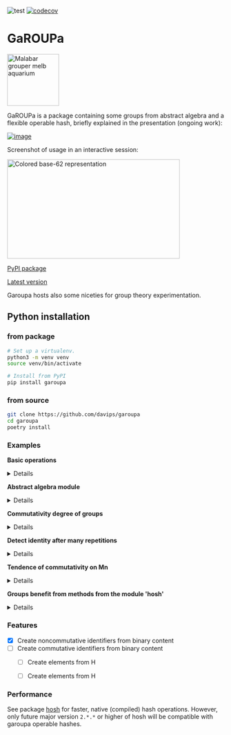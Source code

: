 ![test](https://github.com/davips/garoupa/workflows/test/badge.svg)
[![codecov](https://codecov.io/gh/davips/garoupa/branch/main/graph/badge.svg)](https://codecov.io/gh/davips/garoupa)

# GaROUPa
<p>
<a title="fir0002  flagstaffotos [at] gmail.com Canon 20D + Tamron 28-75mm f/2.8, GFDL 1.2 &lt;http://www.gnu.org/licenses/old-licenses/fdl-1.2.html&gt;, via Wikimedia Commons" href="https://commons.wikimedia.org/wiki/File:Malabar_grouper_melb_aquarium.jpg"><img width="120" alt="Malabar grouper melb aquarium" src="https://upload.wikimedia.org/wikipedia/commons/thumb/a/a7/Malabar_grouper_melb_aquarium.jpg/256px-Malabar_grouper_melb_aquarium.jpg"></a>
</p>

GaROUPa is a package containing some groups from abstract algebra and a flexible operable hash, briefly explained in the presentation (ongoing work):

[![image](https://user-images.githubusercontent.com/3620506/114261273-11641e80-99b0-11eb-9fd8-929826e169a2.png)](https://docs.google.com/presentation/d/e/2PACX-1vSCTHD6FeLET6lKgexiqJQ6c4viu0F_60kjoDe0x2mm8RqdhkWOiRA4QN3Zr-QLCq9CsPs_qkAAgxso/embed?start=false&loop=false&delayms=3000)


Screenshot of usage in an interactive session:

<p>
<a href="https://github.com/davips/garoupa/blob/main/examples/frontimg.png">
<img src="https://raw.githubusercontent.com/davips/garoupa/main/examples/frontimg.png" alt="Colored base-62 representation" width="400" height="230">
</a>
</p>



[PyPI package](https://pypi.org/project/garoupa)

[Latest version](https://github.com/davips/garoupa)

Garoupa hosts also some niceties for group theory experimentation.

## Python installation
### from package
```bash
# Set up a virtualenv. 
python3 -m venv venv
source venv/bin/activate

# Install from PyPI
pip install garoupa
```

### from source
```bash
git clone https://github.com/davips/garoupa
cd garoupa
poetry install
```

### Examples
**Basic operations**
<details>
<p>

```python3
from garoupa import Hosh

# Hoshes (operable hash-based elements) can be multiplied.
from garoupa import identity64

a = Hosh(blob=b"Some large binary content...")
b = Hosh(blob=b"Some other binary content. Might be, e.g., an action or another large content.")
c = a * b
print(f"{a} * {b} = {c}")
"""
1WCCD1p4Msmn2hvbiaHOPcYw8qQnGMai5zFZE68xr2kymjdnq6CEysKx7AUZGDqK * hKM..E0QdH-mVMNUpqWbPw56-IEDesW1UHyA7k8BYF5JYIli-c-fSuQagYp.mCNz = jFnCCFpU-8kJY2h3HBB-CjTgm.LJZerGkOUT09EENs.7F75nK8w91lPl9gOIWe62
"""
```

```python3
print(~b)
# Multiplication can be reverted by the inverse hosh. Zero is the identity hosh.
print(f"{b} * {~b} = {b * ~b} = 0")
"""
Khf00n.bNZZF6fe7CB8.0UaG6rgeXrGfUVwMDON29e8yuXoZzq6ZCVfWEoBk6KDc
hKM..E0QdH-mVMNUpqWbPw56-IEDesW1UHyA7k8BYF5JYIli-c-fSuQagYp.mCNz * Khf00n.bNZZF6fe7CB8.0UaG6rgeXrGfUVwMDON29e8yuXoZzq6ZCVfWEoBk6KDc = 0000000000000000000000000000000000000000000000000000000000000000 = 0
"""
```

```python3

print(f"{b} * {identity64} = {b * identity64} = b")
"""
hKM..E0QdH-mVMNUpqWbPw56-IEDesW1UHyA7k8BYF5JYIli-c-fSuQagYp.mCNz * 0000000000000000000000000000000000000000000000000000000000000000 = hKM..E0QdH-mVMNUpqWbPw56-IEDesW1UHyA7k8BYF5JYIli-c-fSuQagYp.mCNz = b
"""
```

```python3

print(f"{c} * {~b} = {c * ~b} = {a} = a")
"""
jFnCCFpU-8kJY2h3HBB-CjTgm.LJZerGkOUT09EENs.7F75nK8w91lPl9gOIWe62 * Khf00n.bNZZF6fe7CB8.0UaG6rgeXrGfUVwMDON29e8yuXoZzq6ZCVfWEoBk6KDc = 1WCCD1p4Msmn2hvbiaHOPcYw8qQnGMai5zFZE68xr2kymjdnq6CEysKx7AUZGDqK = 1WCCD1p4Msmn2hvbiaHOPcYw8qQnGMai5zFZE68xr2kymjdnq6CEysKx7AUZGDqK = a
"""
```

```python3

print(f"{~a} * {c} = {~a * c} = {b} = b")
"""
-5ppo-CXfdBEZKwQJRno1iP6a0I1pTGJLUOa5yvjIjEYAfE3FQ8gNQAxzmT4O6P- * jFnCCFpU-8kJY2h3HBB-CjTgm.LJZerGkOUT09EENs.7F75nK8w91lPl9gOIWe62 = hKM..E0QdH-mVMNUpqWbPw56-IEDesW1UHyA7k8BYF5JYIli-c-fSuQagYp.mCNz = hKM..E0QdH-mVMNUpqWbPw56-IEDesW1UHyA7k8BYF5JYIli-c-fSuQagYp.mCNz = b
"""
```

```python3

# Division is shorthand for reversion.
print(f"{c} / {b} = {c / b} = a")
"""
jFnCCFpU-8kJY2h3HBB-CjTgm.LJZerGkOUT09EENs.7F75nK8w91lPl9gOIWe62 / hKM..E0QdH-mVMNUpqWbPw56-IEDesW1UHyA7k8BYF5JYIli-c-fSuQagYp.mCNz = 1WCCD1p4Msmn2hvbiaHOPcYw8qQnGMai5zFZE68xr2kymjdnq6CEysKx7AUZGDqK = a
"""
```

```python3

# Hosh multiplication is not expected to be commutative.
print(f"{a * b} != {b * a}")
"""
jFnCCFpU-8kJY2h3HBB-CjTgm.LJZerGkOUT09EENs.7F75nK8w91lPl9gOIWe62 != jFnCCFpU-8kJY2h3HBB-CsB9NaEYXZlsV3Pmu.WFL2pQpx6gvFcTN-gR54d5f0K2
"""
```

```python3

# Hosh multiplication is associative.
print(f"{a * (b * c)} = {(a * b) * c}")
"""
DiLddiPNYgBrU4y7nbb-mm73.unoKH6Ux.AktmuBlx6q51QMs6sjNOGj4Cgvxojn = DiLddiPNYgBrU4y7nbb-mm73.unoKH6Ux.AktmuBlx6q51QMs6sjNOGj4Cgvxojn
"""
```

```python3


```


</p>
</details>

**Abstract algebra module**
<details>
<p>

```python3
from itertools import islice
from math import factorial

from garoupa.algebra.cyclic import Z
from garoupa.algebra.dihedral import D
from garoupa.algebra.symmetric import Perm
from garoupa.algebra.symmetric import S

# Direct product between:
#   symmetric group S4;
#   cyclic group Z5; and,
#   dihedral group D4.
G = S(4) * Z(5) * D(4)
print(G)
"""
S4×Z5×D4
"""
```

```python3

# Operating over 5 sampled pairs.
for a, b in islice(zip(G, G), 0, 5):
    print(a, "*", b, "=", a * b, sep="\t")
"""
«[2, 0, 1, 3], 3, dr4»	*	«[3, 1, 0, 2], 0, ds2»	=	«[3, 0, 2, 1], 3, ds2»
«[1, 0, 3, 2], 3, ds1»	*	«[2, 0, 1, 3], 1, ds5»	=	«[3, 1, 0, 2], 4, dr0»
«[0, 1, 3, 2], 3, ds5»	*	«[0, 1, 2, 3], 3, ds3»	=	«[0, 1, 3, 2], 1, dr2»
«[0, 2, 1, 3], 0, dr1»	*	«[0, 2, 1, 3], 3, dr1»	=	«[0, 1, 2, 3], 3, dr2»
«[1, 0, 2, 3], 1, dr0»	*	«[0, 1, 3, 2], 3, dr2»	=	«[1, 0, 3, 2], 4, dr2»
"""
```

```python3

# Operator ~ is another way of sampling.
G = S(12)
print(~G)
"""
[6, 5, 4, 10, 8, 11, 9, 3, 1, 2, 0, 7]
"""
```

```python3

# Manual element creation.
last_perm_i = factorial(12) - 1
a = Perm(i=last_perm_i, n=12)
print("Last element of S35:", a)
"""
Last element of S35: [11, 10, 9, 8, 7, 6, 5, 4, 3, 2, 1, 0]
"""
```

```python3

# Inverse element. Group S4.
a = Perm(i=21, n=4)
b = Perm(i=17, n=4)
print(a, "*", ~a, "=", (a * ~a).i, "=", a * ~a, "= identity")
"""
[1, 3, 2, 0] * [3, 0, 2, 1] = 0 = [0, 1, 2, 3] = identity
"""
```

```python3

print(a, "*", b, "=", a * b)
"""
[1, 3, 2, 0] * [1, 2, 3, 0] = [3, 2, 0, 1]
"""
```

```python3

print(a, "*", b, "*", ~b, "=", a * b * ~b, "= a")
"""
[1, 3, 2, 0] * [1, 2, 3, 0] * [3, 0, 1, 2] = [1, 3, 2, 0] = a
"""
```


</p>
</details>

**Commutativity degree of groups**
<details>
<p>

```python3

from garoupa.algebra.cyclic import Z
from garoupa.algebra.dihedral import D
from garoupa.algebra.matrix.m import M


def traverse(G):
    i, count = G.order, G.order
    for idx, a in enumerate(G.sorted()):
        for b in list(G.sorted())[idx + 1:]:
            if a * b == b * a:
                count += 2
            i += 2
    print(f"|{G}| = ".rjust(20, ' '),
          f"{G.order}:".ljust(10, ' '),
          f"{count}/{i}:".rjust(15, ' '), f"  {G.bits} bits",
          f"\t{100 * count / i} %", sep="")


# Dihedral
traverse(D(8))
"""
             |D8| = 16:              112/256:  4.0 bits	43.75 %
"""
```

```python3
traverse(D(8) ^ 2)
"""
          |D8×D8| = 256:         12544/65536:  8.0 bits	19.140625 %
"""
```

```python3

# Z4!
traverse(Z(4) * Z(3) * Z(2))
"""
       |Z4×Z3×Z2| = 24:              576/576:  4.584962500721157 bits	100.0 %
"""
```

```python3

# M 3x3 %4
traverse(M(3, 4))

# Large groups (sampling is needed).
Gs = [D(8) ^ 3, D(8) ^ 4, D(8) ^ 5]
for G in Gs:
    i, count = 0, 0
    for a, b in zip(G, G):
        if a * b == b * a:
            count += 1
        if i >= 10_000:
            break
        i += 1
    print(f"|{G}| = ".rjust(20, ' '),
          f"{G.order}:".ljust(10, ' '),
          f"{count}/{i}:".rjust(15, ' '), f"  {G.bits} bits",
          f"\t~{100 * count / i} %", sep="")
"""
           |M3%4| = 64:            2560/4096:  6.0 bits	62.5 %
       |D8×D8×D8| = 4096:          869/10000:  12.0 bits	~8.69 %
    |D8×D8×D8×D8| = 65536:         384/10000:  16.0 bits	~3.84 %
 |D8×D8×D8×D8×D8| = 1048576:       156/10000:  20.0 bits	~1.56 %
"""
```


</p>
</details>

**Detect identity after many repetitions**
<details>
<p>

```python3

import operator
from datetime import datetime
from functools import reduce
from math import log, inf
from sys import argv

from garoupa.algebra.dihedral import D
from garoupa.algebra.symmetric import S

example = len(argv) == 1 or (not argv[1].isdecimal() and argv[1][0] not in ["p", "s", "d"])

primes = [5, 7, 11, 13, 17, 19, 23, 29, 31, 37, 41, 43, 47, 53, 59, 61, 67, 71, 73, 79, 83, 89, 97, 101, 103, 107,
          109, 113, 127, 131, 137, 139, 149, 151, 157, 163, 167, 173, 179, 181, 191, 193, 197, 199, 211, 223, 227, 229,
          233, 239, 241, 251, 257, 263, 269, 271, 277, 281, 283, 293, 307, 311, 313, 317, 331, 337, 347, 349, 353, 359,
          367, 373, 379, 383, 389, 397, 401, 409, 419, 421, 431, 433, 439, 443, 449, 457, 461, 463, 467, 479, 487, 491,
          499, 503, 509, 521, 523, 541, 547, 557, 563, 569, 571, 577, 587, 593, 599, 601, 607, 613, 617, 619, 631, 641,
          643, 647, 653, 659, 661, 673, 677, 683, 691, 701, 709, 719, 727, 733, 739, 743, 751, 757, 761, 769, 773, 787,
          797, 809, 811, 821, 823, 827, 829, 839, 853, 857, 859, 863, 877, 881, 883, 887, 907, 911, 919, 929, 937, 941,
          947, 953, 967, 971, 977, 983, 991, 997, 1009]

if example:
    limit, sample = 30, 100
    lst = []  # See *.
    for n in primes[:5]:
        lst.append(D(n, seed=n))
    G = reduce(operator.mul, lst)
else:
    limit, sample = int(argv[2]), int(argv[3]) if len(argv) > 2 else 1_000_000_000_000
    if argv[1] == "s25d":
        G = S(25) * reduce(operator.mul, [D(n) for n in primes[:9]])
    elif argv[1] == "s57":
        G = S(57)
    elif argv[1] == "p384":
        G = reduce(operator.mul, [D(n) for n in primes[:51]])
    elif argv[1] == "p64":
        G = reduce(operator.mul, [D(n) for n in primes[:12]])
    elif argv[1] == "p96":
        G = reduce(operator.mul, [D(n) for n in primes[:16]])
    elif argv[1] == "p128":
        G = reduce(operator.mul, [D(n) for n in primes[:21]])
    elif argv[1] == "p256":
        G = reduce(operator.mul, [D(n) for n in primes[:37]])
    elif argv[1] == "64":
        G = reduce(operator.mul, [D(n) for n in range(5, 31, 2)])
    elif argv[1] == "96":
        G = reduce(operator.mul, [D(n) for n in range(5, 41, 2)])
    elif argv[1] == "128":
        G = reduce(operator.mul, [D(n) for n in range(5, 51, 2)])
    else:
        G = reduce(operator.mul, [D(n) for n in range(5, 86, 2)])

print(f"{G.bits} bits   Pc: {G.comm_degree}  order: {G.order} {G}", flush=True)
print("--------------------------------------------------------------", flush=True)
for hist in G.sampled_orders(sample=sample, limit=limit):
    tot = sum(hist.values())
    bad = 0  # See *.
    for k, v in hist.items():
        if k[0] <= limit:
            bad += v
    print(hist, flush=True)
    hist = hist.copy()
    if (inf, inf) in hist:
        del hist[(inf, inf)]
    hist = {int((k[0] + k[1]) / 2): v for k, v in hist.items()}
    print(f"\nbits: {log(G.order, 2):.2f}  Pc: {G.comm_degree or -1:.2e}   a^<{limit}=0: {bad}/{tot} = {bad / tot:.2e}",
          G, G._pi_core(hist), datetime.now().strftime("%d/%m/%Y %H:%M:%S"), flush=True)
# * -> [Explicit FOR due to autogeneration of README through eval]
"""
21.376617194973697 bits   Pc: 0.004113533525298232  order: 2722720 D5×D7×D11×D13×D17
--------------------------------------------------------------
{(-1, 10): 9, (9, 20): 7, (19, 30): 9, (inf, inf): 75}

bits: 21.38  Pc: 4.11e-03   a^<30=0: 25/100 = 2.50e-01 D5×D7×D11×D13×D17 0.125 15/08/2021 22:42:46
"""
```


</p>
</details>

**Tendence of commutativity on Mn**
<details>
<p>

```python3
from itertools import chain

from garoupa.algebra.matrix.m import M
from garoupa.algebra.matrix.m8bit import M8bit


def traverse(G):
    i, count = G.order, G.order
    for idx, a in enumerate(G.sorted()):
        for b in list(G.sorted())[idx + 1:]:
            if a * b == b * a:
                count += 2
            i += 2
    print(f"|{G}| = ".rjust(20, ' '),
          f"{G.order}:".ljust(10, ' '),
          f"{count}/{i}:".rjust(15, ' '), f"  {G.bits} bits",
          f"\t{100 * count / i} %", sep="")


M1_4 = map(M, range(1, 5))
for G in chain(M1_4, [M8bit(), M(5)]):
    traverse(G)
# ...
for G in map(M, range(6, 11)):
    i, count = 0, 0
    for a, b in zip(G, G):
        if a * b == b * a:
            count += 1
        i += 1
        if i >= 1_000_000:
            break
    print(f"|{G}| = ".rjust(20, ' '),
          f"{G.order}:".ljust(10, ' '),
          f"{count}/{i}:".rjust(15, ' '), f"  {G.bits} bits",
          f"\t~{100 * count / i} %", sep="")

"""
|M1| = 1:                        1/1:  0 bits	100.0 %
|M2| = 2:                        4/4:  1 bits	100.0 %
|M3| = 8:                      40/64:  3 bits	62.5 %
|M4| = 64:                 1024/4096:  6 bits	25.0 %
|M8bit| = 256:              14848/65536:  8 bits	22.65625 %
|M5| = 1024:           62464/1048576:  10 bits	5.95703125 %
|M6| = 32768:              286/32768:  15 bits	0.872802734375 %
|M7| = 2097152:          683/1000000:  21 bits	0.0683 %
|M8| = 268435456:         30/1000000:  28 bits	0.003 %
|M9| = 68719476736:        1/1000000:  36 bits	0.0001 %
|M10| = 35184372088832:     0/1000000:  45 bits	0.0 %
"""
```
</p>
</details>

**Groups benefit from methods from the module 'hosh'**
<details>
<p>

```python3
from garoupa.algebra.matrix import M

m = ~M(23)
print(repr(m.hosh))
```
<a href="https://github.com/davips/garoupa/blob/main/examples/7KDd8TiA3S11QTkUid2wy87DQIeGQ35vB1bsP5Y6DjZ.png">
<img src="https://raw.githubusercontent.com/davips/garoupa/main/examples/7KDd8TiA3S11QTkUid2wy87DQIeGQ35vB1bsP5Y6DjZ.png" alt="Colored base-62 representation" width="380" height="18">
</a>
</p>
</details>



### Features
* [x] Create noncommutative identifiers from binary content
* [ ] Create commutative identifiers from binary content
  * [ ] Create elements from H
  * [ ] Create elements from H


### Performance
See package [hosh](https://pypi.org/project/hosh) for faster, native (compiled) hash operations.
However, only future major version `2.*.*` or higher of hosh will be compatible with garoupa operable hashes.
